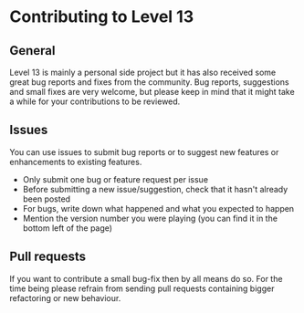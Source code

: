 # Contributing to Level 13

## General

Level 13 is mainly a personal side project but it has also received some great bug reports and fixes from the community. Bug reports, suggestions and small fixes are very welcome, but please keep in mind that it might take a while for your contributions to be reviewed.

## Issues

You can use issues to submit bug reports or to suggest new features or enhancements to existing features.

* Only submit one bug or feature request per issue
* Before submitting a new issue/suggestion, check that it hasn't already been posted
* For bugs, write down what happened and what you expected to happen
* Mention the version number you were playing (you can find it in the bottom left of the page)

## Pull requests

If you want to contribute a small bug-fix then by all means do so. For the time being please refrain from sending pull requests containing bigger refactoring or new behaviour.
